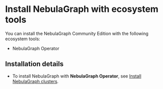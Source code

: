 # Install NebulaGraph with ecosystem tools

You can install the NebulaGraph Community Edition with the following ecosystem tools:

- NebulaGraph Operator

## Installation details

- To install NebulaGraph with **NebulaGraph Operator**, see [Install NebulaGraph clusters](../../k8s-operator/4.cluster-administration/4.1.installation/4.1.1.cluster-install.md).
